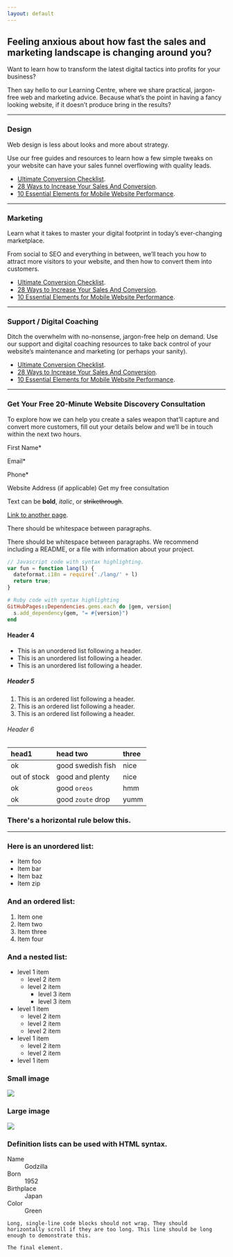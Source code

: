 ```yaml
---
layout: default
---
```


## Feeling anxious about how fast the sales and marketing landscape is changing around you?

Want to learn how to transform the latest digital tactics into profits for your business?

Then say hello to our Learning Centre, where we share practical, jargon-free web and marketing advice. Because what’s the point in having a fancy looking website, if it doesn’t produce bring in the results?

* * *

### Design

Web design is less about looks and more about strategy.

Use our free guides and resources to learn how a few simple tweaks on your website can have your sales funnel overflowing with quality leads.

*   [Ultimate Conversion Checklist](#).
*   [28 Ways to Increase Your Sales And Conversion](#).
*   [10 Essential Elements for Mobile Website Performance](#).

* * *

### Marketing

Learn what it takes to master your digital footprint in today’s ever-changing marketplace.

From social to SEO and everything in between, we’ll teach you how to attract more visitors to your website, and then how to convert them into customers.

*   [Ultimate Conversion Checklist](#).
*   [28 Ways to Increase Your Sales And Conversion](#).
*   [10 Essential Elements for Mobile Website Performance](#).

* * *

### Support / Digital Coaching

Ditch the overwhelm with no-nonsense, jargon-free help on demand. Use our support and digital coaching resources to take back control of your website’s maintenance and marketing (or perhaps your sanity).

*   [Ultimate Conversion Checklist](#).
*   [28 Ways to Increase Your Sales And Conversion](#).
*   [10 Essential Elements for Mobile Website Performance](#).

* * *

### Get Your Free 20-Minute Website Discovery Consultation

To explore how we can help you create a sales weapon that’ll capture and convert more customers, fill out your details below and we’ll be in touch within the next two hours.

First Name*

Email*

Phone*

Website Address (if applicable)
 Get my free consultation


Text can be **bold**, _italic_, or ~~strikethrough~~.

[Link to another page](another-page).

There should be whitespace between paragraphs.

There should be whitespace between paragraphs. We recommend including a README, or a file with information about your project.

```js
// Javascript code with syntax highlighting.
var fun = function lang(l) {
  dateformat.i18n = require('./lang/' + l)
  return true;
}
```

```ruby
# Ruby code with syntax highlighting
GitHubPages::Dependencies.gems.each do |gem, version|
  s.add_dependency(gem, "= #{version}")
end
```

#### [](#header-4)Header 4

*   This is an unordered list following a header.
*   This is an unordered list following a header.
*   This is an unordered list following a header.

##### [](#header-5)Header 5

1.  This is an ordered list following a header.
2.  This is an ordered list following a header.
3.  This is an ordered list following a header.

###### [](#header-6)Header 6

| head1        | head two          | three |
|:-------------|:------------------|:------|
| ok           | good swedish fish | nice  |
| out of stock | good and plenty   | nice  |
| ok           | good `oreos`      | hmm   |
| ok           | good `zoute` drop | yumm  |

### There's a horizontal rule below this.

* * *

### Here is an unordered list:

*   Item foo
*   Item bar
*   Item baz
*   Item zip

### And an ordered list:

1.  Item one
1.  Item two
1.  Item three
1.  Item four

### And a nested list:

- level 1 item
  - level 2 item
  - level 2 item
    - level 3 item
    - level 3 item
- level 1 item
  - level 2 item
  - level 2 item
  - level 2 item
- level 1 item
  - level 2 item
  - level 2 item
- level 1 item

### Small image

![](https://assets-cdn.github.com/images/icons/emoji/octocat.png)

### Large image

![](https://guides.github.com/activities/hello-world/branching.png)


### Definition lists can be used with HTML syntax.

<dl>
<dt>Name</dt>
<dd>Godzilla</dd>
<dt>Born</dt>
<dd>1952</dd>
<dt>Birthplace</dt>
<dd>Japan</dd>
<dt>Color</dt>
<dd>Green</dd>
</dl>

```
Long, single-line code blocks should not wrap. They should horizontally scroll if they are too long. This line should be long enough to demonstrate this.
```

```
The final element.
```
